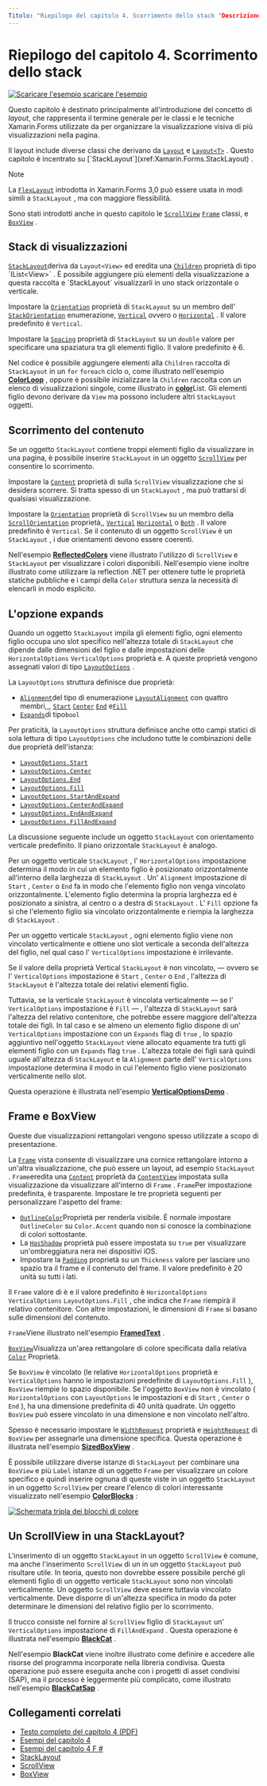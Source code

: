 ```yaml
---
Titolo: "Riepilogo del capitolo 4. Scorrimento dello stack "Descrizione:" creazione di app per dispositivi mobili con Xamarin.Forms : riepilogo del capitolo 4. Scorrimento dello stack "ms. prod: Novell MS. Technology: Novell-Forms ms. AssetID: 7A39FD4F-15AD-4F94-960E-9FEEB63FFD44 Author: davidbritch ms. Author: dabritch ms. Date: 07/19/2018 no-loc: [ Xamarin.Forms , Xamarin.Essentials ]
---
```


# <a name="summary-of-chapter-4-scrolling-the-stack"></a>Riepilogo del capitolo 4. Scorrimento dello stack

[![Scaricare ](~/media/shared/download.png) l'esempio scaricare l'esempio](https://github.com/xamarin/xamarin-forms-book-samples/tree/master/Chapter04)

Questo capitolo è destinato principalmente all'introduzione del concetto di *layout*, che rappresenta il termine generale per le classi e le tecniche Xamarin.Forms utilizzate da per organizzare la visualizzazione visiva di più visualizzazioni nella pagina.

Il layout include diverse classi che derivano da [`Layout`](xref:Xamarin.Forms.Layout) e [`Layout<T>`](xref:Xamarin.Forms.Layout`1) . Questo capitolo è incentrato su [`StackLayout`](xref:Xamarin.Forms.StackLayout) .

> [!NOTE]
> La [`FlexLayout`](~/xamarin-forms/user-interface/layouts/flex-layout.md) introdotta in Xamarin.Forms 3,0 può essere usata in modi simili a `StackLayout` , ma con maggiore flessibilità.

Sono stati introdotti anche in questo capitolo le [`ScrollView`](xref:Xamarin.Forms.ScrollView) [`Frame`](xref:Xamarin.Forms.Frame) classi, e [`BoxView`](xref:Xamarin.Forms.BoxView) .

## <a name="stacks-of-views"></a>Stack di visualizzazioni

[`StackLayout`](xref:Xamarin.Forms.StackLayout)deriva da `Layout<View>` ed eredita una [`Children`](xref:Xamarin.Forms.Layout`1) proprietà di tipo `IList<View>` . È possibile aggiungere più elementi della visualizzazione a questa raccolta e `StackLayout` visualizzarli in uno stack orizzontale o verticale.

Impostare la [`Orientation`](xref:Xamarin.Forms.StackLayout.Orientation) proprietà di `StackLayout` su un membro dell' [`StackOrientation`](xref:Xamarin.Forms.StackOrientation) enumerazione, [`Vertical`](xref:Xamarin.Forms.StackOrientation.Vertical) ovvero o [`Horizontal`](xref:Xamarin.Forms.StackOrientation.Horizontal) . Il valore predefinito è `Vertical`.

Impostare la [`Spacing`](xref:Xamarin.Forms.StackLayout.Spacing) proprietà di `StackLayout` su un `double` valore per specificare una spaziatura tra gli elementi figlio. Il valore predefinito è 6.

Nel codice è possibile aggiungere elementi alla `Children` raccolta di `StackLayout` in un `for` `foreach` ciclo o, come illustrato nell'esempio [**ColorLoop**](https://github.com/xamarin/xamarin-forms-book-samples/tree/master/Chapter04/ColorLoop) , oppure è possibile inizializzare la `Children` raccolta con un elenco di visualizzazioni singole, come illustrato in [**color**](https://github.com/xamarin/xamarin-forms-book-samples/tree/master/Chapter04/ColorList)List. Gli elementi figlio devono derivare da `View` ma possono includere altri `StackLayout` oggetti.

## <a name="scrolling-content"></a>Scorrimento del contenuto

Se un oggetto `StackLayout` contiene troppi elementi figlio da visualizzare in una pagina, è possibile inserire `StackLayout` in un oggetto [`ScrollView`](xref:Xamarin.Forms.ScrollView) per consentire lo scorrimento.

Impostare la [`Content`](xref:Xamarin.Forms.ScrollView.Content) proprietà di sulla `ScrollView` visualizzazione che si desidera scorrere. Si tratta spesso di un `StackLayout` , ma può trattarsi di qualsiasi visualizzazione.

Impostare la [`Orientation`](xref:Xamarin.Forms.ScrollView.Orientation) proprietà di `ScrollView` su un membro della [`ScrollOrientation`](xref:Xamarin.Forms.ScrollOrientation) proprietà,, [`Vertical`](xref:Xamarin.Forms.ScrollOrientation.Vertical) [`Horizontal`](xref:Xamarin.Forms.ScrollOrientation.Horizontal) o [`Both`](xref:Xamarin.Forms.ScrollOrientation.Both) . Il valore predefinito è `Vertical`. Se il contenuto di un oggetto `ScrollView` è un `StackLayout` , i due orientamenti devono essere coerenti.

Nell'esempio [**ReflectedColors**](https://github.com/xamarin/xamarin-forms-book-samples/tree/master/Chapter04/ReflectedColors) viene illustrato l'utilizzo di `ScrollView` e `StackLayout` per visualizzare i colori disponibili. Nell'esempio viene inoltre illustrato come utilizzare la reflection .NET per ottenere tutte le proprietà statiche pubbliche e i campi della `Color` struttura senza la necessità di elencarli in modo esplicito.

## <a name="the-expands-option"></a>L'opzione expands

Quando un oggetto `StackLayout` impila gli elementi figlio, ogni elemento figlio occupa uno slot specifico nell'altezza totale di `StackLayout` che dipende dalle dimensioni del figlio e dalle impostazioni delle `HorizontalOptions` `VerticalOptions` proprietà e. A queste proprietà vengono assegnati valori di tipo [`LayoutOptions`](xref:Xamarin.Forms.LayoutOptions) .

La `LayoutOptions` struttura definisce due proprietà:

- [`Alignment`](xref:Xamarin.Forms.LayoutOptions.Alignment)del tipo di enumerazione [`LayoutAlignment`](xref:Xamarin.Forms.LayoutAlignment) con quattro membri,,, [`Start`](xref:Xamarin.Forms.LayoutAlignment.Start) [`Center`](xref:Xamarin.Forms.LayoutAlignment.Center) [`End`](xref:Xamarin.Forms.LayoutAlignment.End) e[`Fill`](xref:Xamarin.Forms.LayoutAlignment.Fill)
- [`Expands`](xref:Xamarin.Forms.LayoutOptions.Expands)di tipo`bool`

Per praticità, la `LayoutOptions` struttura definisce anche otto campi statici di sola lettura di tipo `LayoutOptions` che includono tutte le combinazioni delle due proprietà dell'istanza:

- [`LayoutOptions.Start`](xref:Xamarin.Forms.LayoutOptions.Start)
- [`LayoutOptions.Center`](xref:Xamarin.Forms.LayoutOptions.Center)
- [`LayoutOptions.End`](xref:Xamarin.Forms.LayoutOptions.End)
- [`LayoutOptions.Fill`](xref:Xamarin.Forms.LayoutOptions.Fill)
- [`LayoutOptions.StartAndExpand`](xref:Xamarin.Forms.LayoutOptions.StartAndExpand)
- [`LayoutOptions.CenterAndExpand`](xref:Xamarin.Forms.LayoutOptions.CenterAndExpand)
- [`LayoutOptions.EndAndExpand`](xref:Xamarin.Forms.LayoutOptions.EndAndExpand)
- [`LayoutOptions.FillAndExpand`](xref:Xamarin.Forms.LayoutOptions.FillAndExpand)

La discussione seguente include un oggetto `StackLayout` con orientamento verticale predefinito. Il piano orizzontale `StackLayout` è analogo.

Per un oggetto verticale `StackLayout` , l' `HorizontalOptions` impostazione determina il modo in cui un elemento figlio è posizionato orizzontalmente all'interno della larghezza di `StackLayout` . Un' `Alignment` impostazione di `Start` , `Center` o `End` fa in modo che l'elemento figlio non venga vincolato orizzontalmente. L'elemento figlio determina la propria larghezza ed è posizionato a sinistra, al centro o a destra di `StackLayout` . L' `Fill` opzione fa sì che l'elemento figlio sia vincolato orizzontalmente e riempia la larghezza di `StackLayout` .

Per un oggetto verticale `StackLayout` , ogni elemento figlio viene non vincolato verticalmente e ottiene uno slot verticale a seconda dell'altezza del figlio, nel qual caso l' `VerticalOptions` impostazione è irrilevante.

Se il valore della proprietà Vertical `StackLayout` è non vincolato, &mdash; ovvero se l' `VerticalOptions` impostazione è `Start` , `Center` o `End` , l'altezza di `StackLayout` è l'altezza totale dei relativi elementi figlio.

Tuttavia, se la verticale `StackLayout` è vincolata verticalmente &mdash; se l' `VerticalOptions` impostazione è `Fill` &mdash; , l'altezza di `StackLayout` sarà l'altezza del relativo contenitore, che potrebbe essere maggiore dell'altezza totale dei figli. In tal caso e se almeno un elemento figlio dispone di un' `VerticalOptions` impostazione con un `Expands` flag di `true` , lo spazio aggiuntivo nell'oggetto `StackLayout` viene allocato equamente tra tutti gli elementi figlio con un `Expands` flag `true` . L'altezza totale dei figli sarà quindi uguale all'altezza di `StackLayout` e la `Alignment` parte dell' `VerticalOptions` impostazione determina il modo in cui l'elemento figlio viene posizionato verticalmente nello slot.

Questa operazione è illustrata nell'esempio [**VerticalOptionsDemo**](https://github.com/xamarin/xamarin-forms-book-samples/tree/master/Chapter04/VerticalOptionsDemo) .

## <a name="frame-and-boxview"></a>Frame e BoxView

Queste due visualizzazioni rettangolari vengono spesso utilizzate a scopo di presentazione.

La [`Frame`](xref:Xamarin.Forms.Frame) vista consente di visualizzare una cornice rettangolare intorno a un'altra visualizzazione, che può essere un layout, ad esempio `StackLayout` . `Frame`eredita una [`Content`](xref:Xamarin.Forms.ContentView.Content) proprietà da [`ContentView`](xref:Xamarin.Forms.ContentView) impostata sulla visualizzazione da visualizzare all'interno di `Frame` . `Frame`Per impostazione predefinita, è trasparente. Impostare le tre proprietà seguenti per personalizzare l'aspetto del frame:

- [`OutlineColor`](xref:Xamarin.Forms.Frame.OutlineColor)Proprietà per renderla visibile. È normale impostare `OutlineColor` su `Color.Accent` quando non si conosce la combinazione di colori sottostante.
- La [`HasShadow`](xref:Xamarin.Forms.Frame.HasShadow) proprietà può essere impostata su `true` per visualizzare un'ombreggiatura nera nei dispositivi iOS.
- Impostare la [`Padding`](xref:Xamarin.Forms.Layout.Padding) proprietà su un `Thickness` valore per lasciare uno spazio tra il frame e il contenuto del frame. Il valore predefinito è 20 unità su tutti i lati.

Il `Frame` valore di è e il valore predefinito è `HorizontalOptions` `VerticalOptions` `LayoutOptions.Fill` , che indica che `Frame` riempirà il relativo contenitore. Con altre impostazioni, le dimensioni di `Frame` si basano sulle dimensioni del contenuto.

`Frame`Viene illustrato nell'esempio [**FramedText**](https://github.com/xamarin/xamarin-forms-book-samples/tree/master/Chapter04/FramedText) .

[`BoxView`](xref:Xamarin.Forms.BoxView)Visualizza un'area rettangolare di colore specificata dalla relativa [`Color`](xref:Xamarin.Forms.BoxView.Color) Proprietà.

Se `BoxView` è vincolato (le relative `HorizontalOptions` proprietà e `VerticalOptions` hanno le impostazioni predefinite di `LayoutOptions.Fill` ), `BoxView` riempie lo spazio disponibile. Se l'oggetto `BoxView` non è vincolato ( `HorizontalOptions` con `LayoutOptions` le impostazioni e di `Start` , `Center` o `End` ), ha una dimensione predefinita di 40 unità quadrate. Un oggetto `BoxView` può essere vincolato in una dimensione e non vincolato nell'altro.

Spesso è necessario impostare le [`WidthRequest`](xref:Xamarin.Forms.VisualElement.WidthRequest) proprietà e [`HeightRequest`](xref:Xamarin.Forms.VisualElement.HeightRequest) di `BoxView` per assegnarle una dimensione specifica. Questa operazione è illustrata nell'esempio [**SizedBoxView**](https://github.com/xamarin/xamarin-forms-book-samples/tree/master/Chapter04/SizedBoxView) .

È possibile utilizzare diverse istanze di `StackLayout` per combinare una `BoxView` e più `Label` istanze di un oggetto `Frame` per visualizzare un colore specifico e quindi inserire ognuna di queste viste in un oggetto `StackLayout` in un oggetto `ScrollView` per creare l'elenco di colori interessante visualizzato nell'esempio [**ColorBlocks**](https://github.com/xamarin/xamarin-forms-book-samples/tree/master/Chapter04/ColorBlocks) :

[![Schermata tripla dei blocchi di colore](images/ch04fg11-small.png "Elenco di colori")](images/ch04fg11-large.png#lightbox "Elenco di colori")

## <a name="a-scrollview-in-a-stacklayout"></a>Un ScrollView in una StackLayout?

L'inserimento di un oggetto `StackLayout` in un oggetto `ScrollView` è comune, ma anche l'inserimento `ScrollView` di un in un oggetto `StackLayout` può risultare utile. In teoria, questo non dovrebbe essere possibile perché gli elementi figlio di un oggetto verticale `StackLayout` sono non vincolati verticalmente. Un oggetto `ScrollView` deve essere tuttavia vincolato verticalmente. Deve disporre di un'altezza specifica in modo da poter determinare le dimensioni del relativo figlio per lo scorrimento.

Il trucco consiste nel fornire al `ScrollView` figlio di `StackLayout` un' `VerticalOptions` impostazione di `FillAndExpand` . Questa operazione è illustrata nell'esempio [**BlackCat**](https://github.com/xamarin/xamarin-forms-book-samples/tree/master/Chapter04/BlackCat) .

Nell'esempio **BlackCat** viene inoltre illustrato come definire e accedere alle risorse del programma incorporate nella libreria condivisa. Questa operazione può essere eseguita anche con i progetti di asset condivisi (SAP), ma il processo è leggermente più complicato, come illustrato nell'esempio [**BlackCatSap**](https://github.com/xamarin/xamarin-forms-book-samples/tree/master/Chapter04/BlackCatSap) .

## <a name="related-links"></a>Collegamenti correlati

- [Testo completo del capitolo 4 (PDF)](https://download.xamarin.com/developer/xamarin-forms-book/XamarinFormsBook-Ch04-Apr2016.pdf)
- [Esempi del capitolo 4](https://github.com/xamarin/xamarin-forms-book-samples/tree/master/Chapter04)
- [Esempi del capitolo 4 F #](https://github.com/xamarin/xamarin-forms-book-samples/tree/master/Chapter04/FS)
- [StackLayout](~/xamarin-forms/user-interface/layouts/stacklayout.md)
- [ScrollView](~/xamarin-forms/user-interface/layouts/scrollview.md)
- [BoxView](~/xamarin-forms/user-interface/boxview.md)

